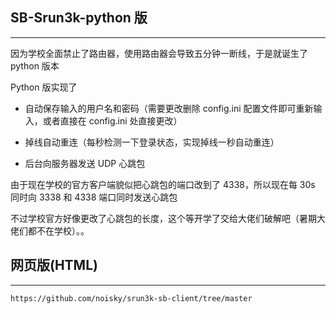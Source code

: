 ## SB-Srun3k-python 版
----------------
因为学校全面禁止了路由器，使用路由器会导致五分钟一断线，于是就诞生了 python 版本

Python 版实现了

- 自动保存输入的用户名和密码（需要更改删除 config.ini 配置文件即可重新输入，或者直接在 config.ini 处直接更改）

- 掉线自动重连（每秒检测一下登录状态，实现掉线一秒自动重连）

- 后台向服务器发送 UDP 心跳包

由于现在学校的官方客户端貌似把心跳包的端口改到了 4338，所以现在每 30s 同时向 3338 和 4338 端口同时发送心跳包

不过学校官方好像更改了心跳包的长度，这个等开学了交给大佬们破解吧（暑期大佬们都不在学校）。。

## 网页版(HTML)
-------------
    https://github.com/noisky/srun3k-sb-client/tree/master

